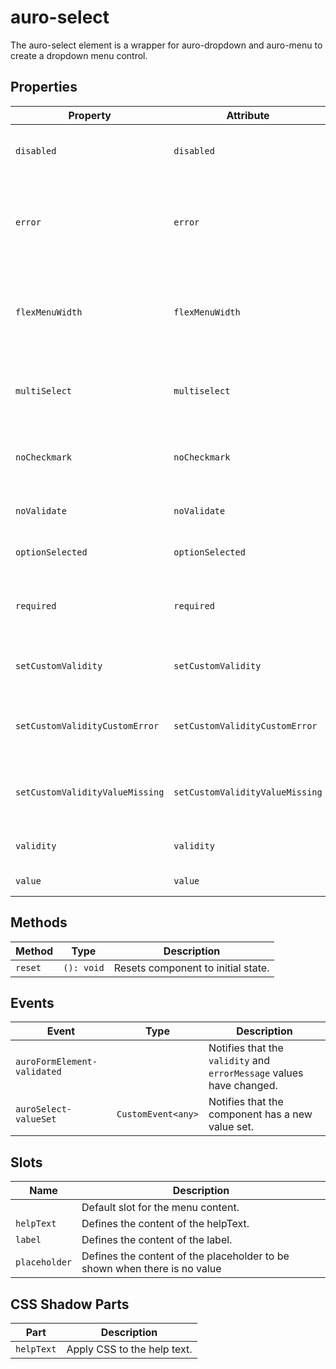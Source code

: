 # auro-select

The auro-select element is a wrapper for auro-dropdown and auro-menu to create a dropdown menu control.

## Properties

| Property                        | Attribute                       | Type      | Default     | Description                                      |
|---------------------------------|---------------------------------|-----------|-------------|--------------------------------------------------|
| `disabled`                      | `disabled`                      | `boolean` |             | When attribute is present, element shows disabled state. |
| `error`                         | `error`                         | `string`  |             | When defined, sets persistent validity to `customError` and sets `setCustomValidity` = attribute value. |
| `flexMenuWidth`                 | `flexMenuWidth`                 | `boolean` |             | If set, makes dropdown width match the size of the content, rather than the width of the trigger. |
| `multiSelect`                   | `multiselect`                   | `boolean` |             | Sets multi-select mode, allowing multiple options to be selected at once. |
| `noCheckmark`                   | `noCheckmark`                   | `boolean` |             | When true, checkmark on selected option will no longer be present. |
| `noValidate`                    | `noValidate`                    | `boolean` |             | If set, disables auto-validation on blur.        |
| `optionSelected`                | `optionSelected`                | `object`  | "undefined" | Specifies the current selected menuOption.       |
| `required`                      | `required`                      | `boolean` |             | Populates the `required` attribute on the element. Used for client-side validation. |
| `setCustomValidity`             | `setCustomValidity`             | `string`  |             | Sets a custom help text message to display for all validityStates. |
| `setCustomValidityCustomError`  | `setCustomValidityCustomError`  | `string`  |             | Custom help text message to display when validity = `customError`. |
| `setCustomValidityValueMissing` | `setCustomValidityValueMissing` | `string`  |             | Custom help text message to display when validity = `valueMissing`. |
| `validity`                      | `validity`                      | `string`  |             | Specifies the `validityState` this element is in. |
| `value`                         | `value`                         | `object`  | "undefined" | Value selected for the component.                |

## Methods

| Method  | Type       | Description                        |
|---------|------------|------------------------------------|
| `reset` | `(): void` | Resets component to initial state. |

## Events

| Event                       | Type               | Description                                      |
|-----------------------------|--------------------|--------------------------------------------------|
| `auroFormElement-validated` |                    | Notifies that the `validity` and `errorMessage` values have changed. |
| `auroSelect-valueSet`       | `CustomEvent<any>` | Notifies that the component has a new value set. |

## Slots

| Name          | Description                                      |
|---------------|--------------------------------------------------|
|               | Default slot for the menu content.               |
| `helpText`    | Defines the content of the helpText.             |
| `label`       | Defines the content of the label.                |
| `placeholder` | Defines the content of the placeholder to be shown when there is no value |

## CSS Shadow Parts

| Part       | Description                 |
|------------|-----------------------------|
| `helpText` | Apply CSS to the help text. |
